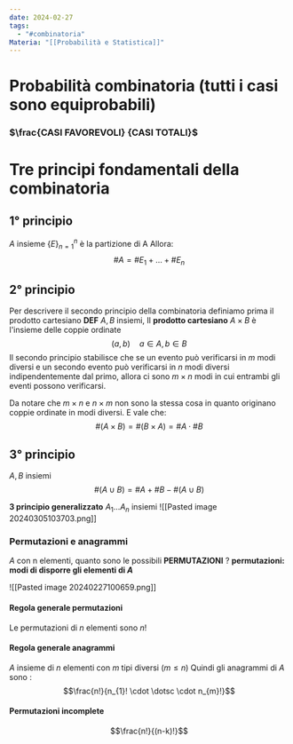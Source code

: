 ```yaml
---
date: 2024-02-27
tags:
  - "#combinatoria"
Materia: "[[Probabilità e Statistica]]"
---
```

# Probabilità combinatoria (tutti i casi sono equiprobabili) 
### $\frac{CASI FAVOREVOLI} {CASI TOTALI}$

# Tre principi fondamentali della combinatoria
## 1° principio
$A$ insieme
$\{E\}^n_{n=1}$ è la partizione di A
Allora: 
$$\#A = \#E_{1} +\dots + \#E_{n}$$ 
## 2° principio
Per descrivere il secondo principio della combinatoria definiamo prima il prodotto cartesiano
**DEF** $A, B$ insiemi, 
Il **prodotto cartesiano** $A \times B$ è l'insieme delle coppie ordinate
$$(a, b) \quad a\in A, b\in B$$
Il secondo principio stabilisce che se un evento può verificarsi in $m$ modi diversi e un secondo evento può verificarsi in $n$ modi diversi indipendentemente dal primo, allora ci sono $m\times n$ modi in cui entrambi gli eventi possono verificarsi. 

Da notare che $m\times n$ e $n\times m$ non sono la stessa cosa in quanto originano coppie ordinate in modi diversi.
E vale che:
$$\#(A \times B) = \#(B \times A) = \#A \cdot \#B$$
## 3° principio
$A, B$ insiemi
$$\#(A\cup B) = \#A + \#B - \# (A\cup B)$$

**3 principio generalizzato**
$A_{1} \dots A_{n}$ insiemi
![[Pasted image 20240305103703.png]]


### Permutazioni e anagrammi
$A$ con n elementi, quanto sono le possibili **PERMUTAZIONI** ?
**permutazioni: modi di disporre gli elementi di $A$**

![[Pasted image 20240227100659.png]]

#### Regola generale permutazioni
Le permutazioni di $n$ elementi sono $n!$

#### Regola generale anagrammi
$A$ insieme di $n$ elementi con $m$ tipi diversi $(m \leq n)$
Quindi gli anagrammi di $A$ sono :
$$\frac{n!}{n_{1}! \cdot \dotsc \cdot n_{m}!}$$

#### Permutazioni incomplete
$$\frac{n!}{(n-k)!}$$